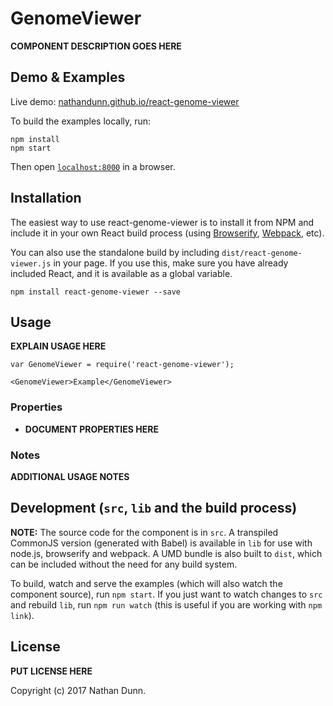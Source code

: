 # GenomeViewer

__COMPONENT DESCRIPTION GOES HERE__


## Demo & Examples

Live demo: [nathandunn.github.io/react-genome-viewer](http://nathandunn.github.io/react-genome-viewer/)

To build the examples locally, run:

```
npm install
npm start
```

Then open [`localhost:8000`](http://localhost:8000) in a browser.


## Installation

The easiest way to use react-genome-viewer is to install it from NPM and include it in your own React build process (using [Browserify](http://browserify.org), [Webpack](http://webpack.github.io/), etc).

You can also use the standalone build by including `dist/react-genome-viewer.js` in your page. If you use this, make sure you have already included React, and it is available as a global variable.

```
npm install react-genome-viewer --save
```


## Usage

__EXPLAIN USAGE HERE__

```
var GenomeViewer = require('react-genome-viewer');

<GenomeViewer>Example</GenomeViewer>
```

### Properties

* __DOCUMENT PROPERTIES HERE__

### Notes

__ADDITIONAL USAGE NOTES__


## Development (`src`, `lib` and the build process)

**NOTE:** The source code for the component is in `src`. A transpiled CommonJS version (generated with Babel) is available in `lib` for use with node.js, browserify and webpack. A UMD bundle is also built to `dist`, which can be included without the need for any build system.

To build, watch and serve the examples (which will also watch the component source), run `npm start`. If you just want to watch changes to `src` and rebuild `lib`, run `npm run watch` (this is useful if you are working with `npm link`).

## License

__PUT LICENSE HERE__

Copyright (c) 2017 Nathan Dunn.

